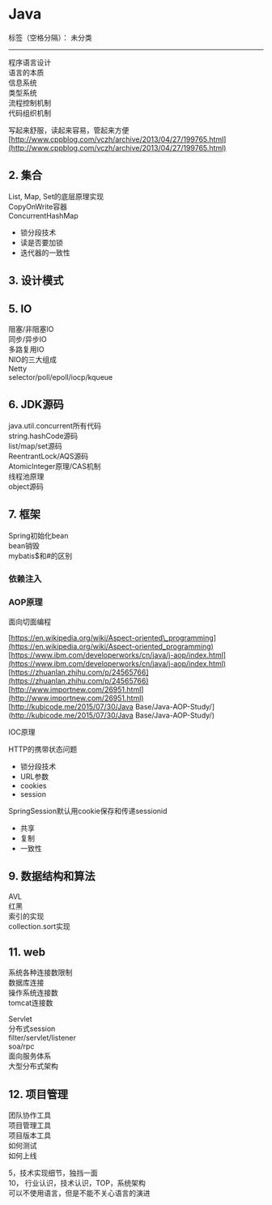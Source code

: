 # Java

标签（空格分隔）： 未分类

---

程序语言设计  
语言的本质  
信息系统  
类型系统  
流程控制机制  
代码组织机制

写起来舒服，读起来容易，管起来方便  
[http://www.cppblog.com/vczh/archive/2013/04/27/199765.html](http://www.cppblog.com/vczh/archive/2013/04/27/199765.html)

## 2. 集合

List, Map, Set的底层原理实现  
CopyOnWrite容器  
ConcurrentHashMap

* 锁分段技术
* 读是否要加锁
* 迭代器的一致性

## 3. 设计模式



## 5. IO

阻塞/非阻塞IO  
同步/异步IO  
多路复用IO  
NIO的三大组成  
Netty  
selector/poll/epoll/iocp/kqueue

## 6. JDK源码

java.util.concurrent所有代码  
string.hashCode源码  
list/map/set源码  
ReentrantLock/AQS源码  
AtomicInteger原理/CAS机制  
线程池原理  
object源码

## 7. 框架

Spring初始化bean  
bean销毁  
mybatis$和\#的区别

### 依赖注入

### AOP原理

面向切面编程

[https://en.wikipedia.org/wiki/Aspect-oriented\_programming](https://en.wikipedia.org/wiki/Aspect-oriented_programming)  
[https://www.ibm.com/developerworks/cn/java/j-aop/index.html](https://www.ibm.com/developerworks/cn/java/j-aop/index.html)  
[https://zhuanlan.zhihu.com/p/24565766](https://zhuanlan.zhihu.com/p/24565766)  
[http://www.importnew.com/26951.html](http://www.importnew.com/26951.html)  
[http://kubicode.me/2015/07/30/Java Base/Java-AOP-Study/](http://kubicode.me/2015/07/30/Java Base/Java-AOP-Study/)

IOC原理

HTTP的携带状态问题

* 锁分段技术
* URL参数
* cookies
* session

SpringSession默认用cookie保存和传递sessionid

* 共享
* 复制
* 一致性

## 9. 数据结构和算法

AVL  
红黑  
索引的实现  
collection.sort实现

## 11. web

系统各种连接数限制  
数据库连接  
操作系统连接数  
tomcat连接数

Servlet  
分布式session  
filter/servlet/listener  
soa/rpc  
面向服务体系  
大型分布式架构

## 12. 项目管理

团队协作工具  
项目管理工具  
项目版本工具  
如何测试  
如何上线

5，技术实现细节，独挡一面  
10， 行业认识，技术认识，TOP，系统架构  
可以不使用语言，但是不能不关心语言的演进

